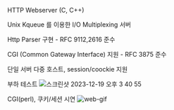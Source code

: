 HTTP Webserver (C, C++)

Unix Kqueue 를 이용한 I/O Multiplexing 서버

Http Parser 구현 - RFC 9112,2616 준수

CGI (Common Gateway Interface) 지원 - RFC 3875 준수

단일 서버 다중 호스트, session/coockie 지원

부하 테스트 
![스크린샷 2023-12-19 오후 3 40 55](https://github.com/insubkim/Http-Server/assets/37211885/145a196e-8b0f-4253-ab8a-5776530f50ca)

CGI(perl), 쿠키/세션 시연
![web-gif](https://github.com/insubkim/Http-Server/assets/37211885/b59be90c-9d15-40dc-a63e-680219974f40)
